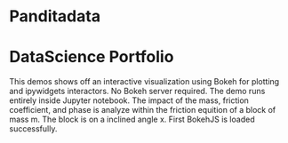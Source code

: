 # Panditadata 
# DataScience Portfolio
This demos shows off an interactive visualization using Bokeh for plotting and ipywidgets interactors. No Bokeh server required. The demo runs entirely inside Jupyter notebook.
The impact of the mass, friction coefficient, and phase is analyze within  the friction equition of a block of mass m. The block is on a inclined angle x.
First BokehJS is loaded successfully.  
